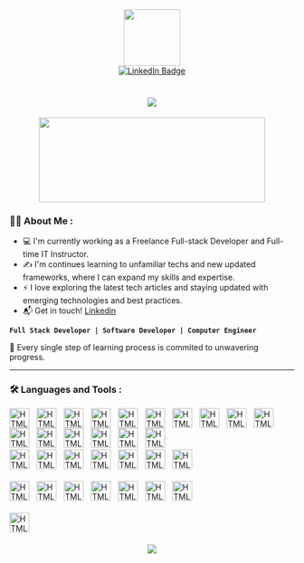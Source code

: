 
<div id="header" align="center">
  <img src="https://media.giphy.com/media/M9gbBd9nbDrOTu1Mqx/giphy.gif" width="100"/>
   <div id="badges">
     <a href="https://www.linkedin.com/in/grian-gajila/">
       <img src="https://img.shields.io/badge/LinkedIn-blue?style=for-the-badge&logo=linkedin&logoColor=white" alt="LinkedIn Badge"/>
     </a>
   </div>
</div>
<h1 style="color: yellow" align="center">
   <img src="https://readme-typing-svg.herokuapp.com/?font=Righteous&size=35&center=true&vCenter=true&width=500&height=70&duration=4000&lines=Hi+There!+👋;+I'm+Grian+Gajila!;" />
</h1>

<div align="center">
  <img src="https://media.giphy.com/media/dWesBcTLavkZuG35MI/giphy.gif" width="400" height="150"/>
</div>

### :man_technologist: About Me :
- 💻 I'm currently working as a Freelance Full-stack Developer and Full-time IT Instructor.
- ✍️ I'm continues learning to unfamiliar techs and new updated frameworks, where I can expand my skills and expertise.
- ⚡ I love exploring the latest tech articles and staying updated with emerging technologies and best practices.
- 📬 Get in touch! <a href="https://www.linkedin.com/in/grian-gajila/">Linkedin</a>
<p>

**`Full Stack Developer | Software Developer | Computer Engineer`**

</p>

🧠 Every single step of learning process is commited to unwavering progress.

---

### :hammer_and_wrench: Languages and Tools :

<img align="left" alt="HTML" width="35px" style="padding-right:10px;" src="https://skillicons.dev/icons?i=html" />
<img align="left" alt="HTML" width="35px" style="padding-right:10px;" src="https://skillicons.dev/icons?i=css" />
<img align="left" alt="HTML" width="35px" style="padding-right:10px;" src="https://skillicons.dev/icons?i=js" />
<img align="left" alt="HTML" width="35px" style="padding-right:10px;" src="https://skillicons.dev/icons?i=ts" />
<img align="left" alt="HTML" width="35px" style="padding-right:10px;" src="https://skillicons.dev/icons?i=tailwind" />
<img align="left" alt="HTML" width="35px" style="padding-right:10px;" src="https://skillicons.dev/icons?i=bootstrap" />
<img align="left" alt="HTML" width="35px" style="padding-right:10px;" src="https://skillicons.dev/icons?i=vite" />
<img align="left" alt="HTML" width="35px" style="padding-right:10px;" src="https://skillicons.dev/icons?i=react" />
<img align="left" alt="HTML" width="35px" style="padding-right:10px;" src="https://skillicons.dev/icons?i=nextjs" />
<img align="left" alt="HTML" width="35px" style="padding-right:10px;" src="https://skillicons.dev/icons?i=svelte" />
<img align="left" alt="HTML" width="35px" style="padding-right:10px;" src="https://skillicons.dev/icons?i=nodejs" />
<img align="left" alt="HTML" width="35px" style="padding-right:10px;" src="https://skillicons.dev/icons?i=python" />


<br/>


<img align="left" alt="HTML" width="35px" style="padding-right:10px;" src="https://skillicons.dev/icons?i=cs" />
<img align="left" alt="HTML" width="35px" style="padding-right:10px;" src="https://skillicons.dev/icons?i=dotnet" />
<img align="left" alt="HTML" width="35px" style="padding-right:10px;" src="https://skillicons.dev/icons?i=flutter" />
<img align="left" alt="HTML" width="35px" style="padding-right:10px;" src="https://skillicons.dev/icons?i=dart" />


<br/>

#
<img align="left" alt="HTML" width="35px" style="padding-right:10px;" src="https://skillicons.dev/icons?i=git" />
<img align="left" alt="HTML" width="35px" style="padding-right:10px;" src="https://skillicons.dev/icons?i=github" />
<img align="left" alt="HTML" width="35px" style="padding-right:10px;" src="https://skillicons.dev/icons?i=ubuntu" />
<img align="left" alt="HTML" width="35px" style="padding-right:10px;" src="https://skillicons.dev/icons?i=postman" />
<img align="left" alt="HTML" width="35px" style="padding-right:10px;" src="https://skillicons.dev/icons?i=vscode" />
<img align="left" alt="HTML" width="35px" style="padding-right:10px;" src="https://skillicons.dev/icons?i=rider" />
<img align="left" alt="HTML" width="35px" style="padding-right:10px;" src="https://skillicons.dev/icons?i=arduino" />
<br/>

#



<img align="left" alt="HTML" width="35px" style="padding-right:10px;" src="https://skillicons.dev/icons?i=sqlite" />
<img align="left" alt="HTML" width="35px" style="padding-right:10px;" src="https://skillicons.dev/icons?i=mongodb" />
<img align="left" alt="HTML" width="35px" style="padding-right:10px;" src="https://skillicons.dev/icons?i=firebase" />
<img align="left" alt="HTML" width="35px" style="padding-right:10px;" src="https://skillicons.dev/icons?i=opencv" />
<img align="left" alt="HTML" width="35px" style="padding-right:10px;" src="https://skillicons.dev/icons?i=npm" />
<img align="left" alt="HTML" width="35px" style="padding-right:10px;" src="https://skillicons.dev/icons?i=powershell" />
<img align="left" alt="HTML" width="35px" style="padding-right:10px;" src="https://skillicons.dev/icons?i=vercel" />

<br/>

#
<img align="left" alt="HTML" width="35px" style="padding-right:10px;" src="https://skillicons.dev/icons?i=figma" />

<br/>

#

<div>
 
</div>

<h3 align="center">
   <img src="https://readme-typing-svg.herokuapp.com/?font=Righteous&size=35&center=true&vCenter=true&width=500&height=70&duration=4000&lines=Alright!+✌️;+Thankyou+for+visiting!;" />
</h3>
